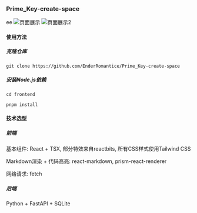 ### Prime_Key-create-space
ee
![页面展示](https://gitee.com/rustlove/Prime_Key-create-space/blob/master/backend/assets/Master.png)
![页面展示2](https://gitee.com/rustlove/Prime_Key-create-space/blob/master/backend/assets/About.png)

#### 使用方法

##### 克隆仓库
`git clone https://github.com/EnderRomantice/Prime_Key-create-space`

##### 安装Node.js依赖
`cd frontend`

`pnpm install`

#### 技术选型

##### 前端

基本组件: React + TSX, 部分特效来自reactbits, 所有CSS样式使用Tailwind CSS

Markdown渲染 + 代码高亮: react-markdown, prism-react-renderer

网络请求: fetch

##### 后端

Python + FastAPI + SQLite
